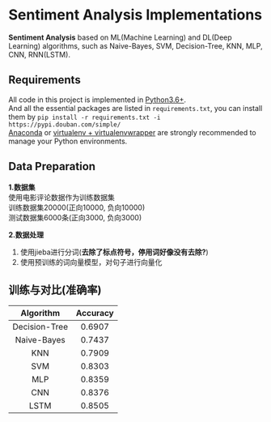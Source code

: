 # Sentiment Analysis Implementations
**Sentiment Analysis** based on ML(Machine Learning) and DL(Deep Learning) algorithms, such as Naive-Bayes, SVM, Decision-Tree, KNN, MLP, CNN, RNN(LSTM).

## Requirements
All code in this project is implemented in [Python3.6+](https://www.python.org/downloads/).  
And all the essential packages are listed in `requirements.txt`, you can install them by `pip install -r requirements.txt -i https://pypi.douban.com/simple/`  
[Anaconda](https://docs.anaconda.com/anaconda/) or [virtualenv + virtualenvwrapper](http://www.jianshu.com/p/44ab75fbaef2) are strongly recommended to manage your Python environments.

## Data Preparation
**1.数据集**  
使用电影评论数据作为训练数据集  
训练数据集20000(正向10000, 负向10000)  
测试数据集6000条(正向3000, 负向3000)  

**2.数据处理**  
1. 使用jieba进行分词(**去除了标点符号，停用词好像没有去除?**)  
2. 使用预训练的词向量模型，对句子进行向量化  

## 训练与对比(准确率)
| Algorithm | Accuracy |
| :---: | :---: |
| Decision-Tree | 0.6907 |
| Naive-Bayes | 0.7437 |
| KNN | 0.7909 |
| SVM | 0.8303 |
| MLP | 0.8359 |
| CNN | 0.8376 |
| LSTM | 0.8505 |

